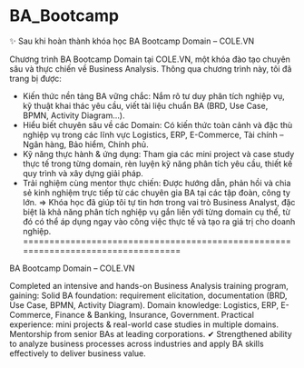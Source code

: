 # BA_Bootcamp
✨ Sau khi hoàn thành khóa học BA Bootcamp Domain – COLE.VN

Chương trình BA Bootcamp Domain tại COLE.VN, một khóa đào tạo chuyên sâu và thực chiến về Business Analysis. Thông qua chương trình này, tôi đã trang bị được:
- Kiến thức nền tảng BA vững chắc: Nắm rõ tư duy phân tích nghiệp vụ, kỹ thuật khai thác yêu cầu, viết tài liệu chuẩn BA (BRD, Use Case, BPMN, Activity Diagram…).
- Hiểu biết chuyên sâu về các Domain: Có kiến thức toàn cảnh và đặc thù nghiệp vụ trong các lĩnh vực Logistics, ERP, E-Commerce, Tài chính – Ngân hàng, Bảo hiểm, Chính phủ.
- Kỹ năng thực hành & ứng dụng: Tham gia các mini project và case study thực tế trong từng domain, rèn luyện kỹ năng phân tích yêu cầu, thiết kế quy trình và xây dựng giải pháp.
- Trải nghiệm cùng mentor thực chiến: Được hướng dẫn, phản hồi và chia sẻ kinh nghiệm trực tiếp từ các chuyên gia BA tại các tập đoàn, công ty lớn.
=> Khóa học đã giúp tôi tự tin hơn trong vai trò Business Analyst, đặc biệt là khả năng phân tích nghiệp vụ gắn liền với từng domain cụ thể, từ đó có thể áp dụng ngay vào công việc thực tế và tạo ra giá trị cho doanh nghiệp.
=================================================================================

BA Bootcamp Domain – COLE.VN

Completed an intensive and hands-on Business Analysis training program, gaining:
Solid BA foundation: requirement elicitation, documentation (BRD, Use Case, BPMN, Activity Diagram).
Domain knowledge: Logistics, ERP, E-Commerce, Finance & Banking, Insurance, Government.
Practical experience: mini projects & real-world case studies in multiple domains.
Mentorship from senior BAs at leading corporations.
✔ Strengthened ability to analyze business processes across industries and apply BA skills effectively to deliver business value.
